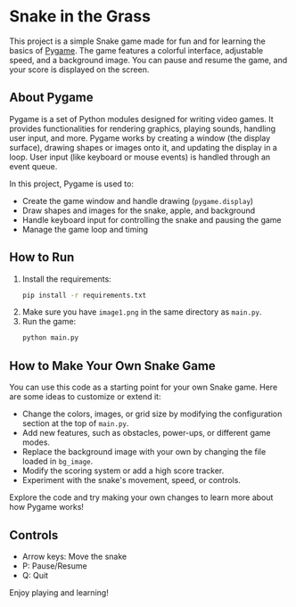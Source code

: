 # Snake in the Grass

This project is a simple Snake game made for fun and for learning the basics of [Pygame](https://www.pygame.org/). The game features a colorful interface, adjustable speed, and a background image. You can pause and resume the game, and your score is displayed on the screen.

## About Pygame

Pygame is a set of Python modules designed for writing video games. It provides functionalities for rendering graphics, playing sounds, handling user input, and more. Pygame works by creating a window (the display surface), drawing shapes or images onto it, and updating the display in a loop. User input (like keyboard or mouse events) is handled through an event queue.

In this project, Pygame is used to:
- Create the game window and handle drawing (`pygame.display`)
- Draw shapes and images for the snake, apple, and background
- Handle keyboard input for controlling the snake and pausing the game
- Manage the game loop and timing

## How to Run

1. Install the requirements:
   ```sh
   pip install -r requirements.txt
   ```
2. Make sure you have `image1.png` in the same directory as `main.py`.
3. Run the game:
   ```sh
   python main.py
   ```

## How to Make Your Own Snake Game

You can use this code as a starting point for your own Snake game. Here are some ideas to customize or extend it:
- Change the colors, images, or grid size by modifying the configuration section at the top of `main.py`.
- Add new features, such as obstacles, power-ups, or different game modes.
- Replace the background image with your own by changing the file loaded in `bg_image`.
- Modify the scoring system or add a high score tracker.
- Experiment with the snake's movement, speed, or controls.

Explore the code and try making your own changes to learn more about how Pygame works!

## Controls

- Arrow keys: Move the snake
- P: Pause/Resume
- Q: Quit

Enjoy playing and learning!
